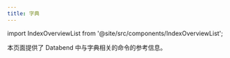 ```yaml
---
title: 字典
---
```

import IndexOverviewList from '@site/src/components/IndexOverviewList';

本页面提供了 Databend 中与字典相关的命令的参考信息。

<IndexOverviewList />